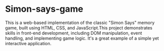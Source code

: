 # Simon-says-game
This is a web-based implementation of the classic "Simon Says" memory game, built using HTML, CSS, and JavaScript.This project demonstrates skills in front-end development, including DOM manipulation, event handling, and implementing game logic. It's a great example of a simple yet interactive application.
